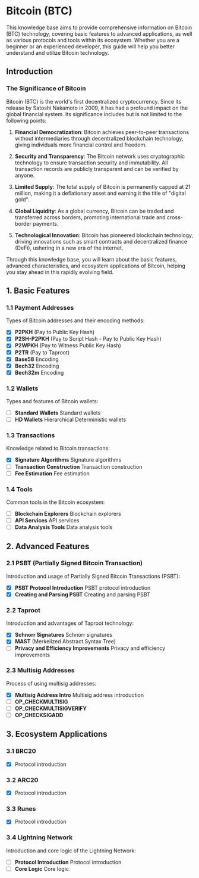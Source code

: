 # Bitcoin (BTC)

This knowledge base aims to provide comprehensive information on Bitcoin (BTC) technology, covering basic features to advanced applications, as well as various protocols and tools within its ecosystem. Whether you are a beginner or an experienced developer, this guide will help you better understand and utilize Bitcoin technology.

## Introduction

### The Significance of Bitcoin

Bitcoin (BTC) is the world's first decentralized cryptocurrency. Since its release by Satoshi Nakamoto in 2009, it has had a profound impact on the global financial system. Its significance includes but is not limited to the following points:

1. **Financial Democratization**: Bitcoin achieves peer-to-peer transactions without intermediaries through decentralized blockchain technology, giving individuals more financial control and freedom.

2. **Security and Transparency**: The Bitcoin network uses cryptographic technology to ensure transaction security and immutability. All transaction records are publicly transparent and can be verified by anyone.

3. **Limited Supply**: The total supply of Bitcoin is permanently capped at 21 million, making it a deflationary asset and earning it the title of "digital gold".

4. **Global Liquidity**: As a global currency, Bitcoin can be traded and transferred across borders, promoting international trade and cross-border payments.

5. **Technological Innovation**: Bitcoin has pioneered blockchain technology, driving innovations such as smart contracts and decentralized finance (DeFi), ushering in a new era of the internet.

Through this knowledge base, you will learn about the basic features, advanced characteristics, and ecosystem applications of Bitcoin, helping you stay ahead in this rapidly evolving field.

## 1. Basic Features

### 1.1 Payment Addresses
Types of Bitcoin addresses and their encoding methods:
- [x] **P2PKH** (Pay to Public Key Hash)
- [x] **P2SH-P2PKH** (Pay to Script Hash - Pay to Public Key Hash)
- [x] **P2WPKH** (Pay to Witness Public Key Hash)
- [x] **P2TR** (Pay to Taproot)
- [x] **Base58** Encoding
- [x] **Bech32** Encoding
- [x] **Bech32m** Encoding

### 1.2 Wallets
Types and features of Bitcoin wallets:
- [ ] **Standard Wallets** Standard wallets
- [ ] **HD Wallets** Hierarchical Deterministic wallets

### 1.3 Transactions
Knowledge related to Bitcoin transactions:
- [x] **Signature Algorithms** Signature algorithms
- [ ] **Transaction Construction** Transaction construction
- [ ] **Fee Estimation** Fee estimation

### 1.4 Tools
Common tools in the Bitcoin ecosystem:
- [ ] **Blockchain Explorers** Blockchain explorers
- [ ] **API Services** API services
- [ ] **Data Analysis Tools** Data analysis tools

## 2. Advanced Features

### 2.1 PSBT (Partially Signed Bitcoin Transaction)
Introduction and usage of Partially Signed Bitcoin Transactions (PSBT):
- [x] **PSBT Protocol Introduction** PSBT protocol introduction
- [x] **Creating and Parsing PSBT** Creating and parsing PSBT

### 2.2 Taproot
Introduction and advantages of Taproot technology:
- [x] **Schnorr Signatures** Schnorr signatures
- [x] **MAST** (Merkelized Abstract Syntax Tree)
- [ ] **Privacy and Efficiency Improvements** Privacy and efficiency improvements

### 2.3 Multisig Addresses
Process of using multisig addresses:
- [x] **Multisig Address Intro** Multisig address introduction
- [ ] **OP_CHECKMULTISIG**
- [ ] **OP_CHECKMULTISIGVERIFY**
- [ ] **OP_CHECKSIGADD**

## 3. Ecosystem Applications

### 3.1 BRC20
- [x] Protocol introduction

### 3.2 ARC20
- [x] Protocol introduction

### 3.3 Runes
- [x] Protocol introduction

### 3.4 Lightning Network
Introduction and core logic of the Lightning Network:
- [ ] **Protocol Introduction** Protocol introduction
- [ ] **Core Logic** Core logic
